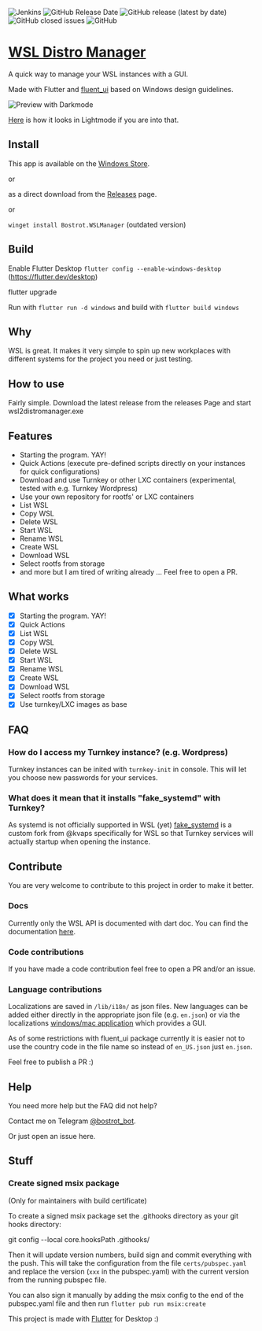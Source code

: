 
![Jenkins](https://img.shields.io/jenkins/build?jobUrl=https%3A%2F%2Fjenkins.aachen.dev%2Fjob%2Fwsl2-distro-manager&style=for-the-badge)
![GitHub Release Date](https://img.shields.io/github/release-date/bostrot/wsl2-distro-manager?style=for-the-badge)
![GitHub release (latest by date)](https://img.shields.io/github/v/release/bostrot/wsl2-distro-manager?style=for-the-badge)
![GitHub closed issues](https://img.shields.io/github/issues-closed-raw/bostrot/wsl2-distro-manager?style=for-the-badge)
![GitHub](https://img.shields.io/github/license/bostrot/wsl2-distro-manager?style=for-the-badge)


# [WSL Distro Manager](https://github.com/bostrot/wsl2-distro-manager)
A quick way to manage your WSL instances with a GUI.

Made with Flutter and [fluent_ui](https://github.com/bdlukaa/fluent_ui) based on Windows design guidelines.

![Preview with Darkmode](https://user-images.githubusercontent.com/7342321/161707979-f4c3091f-3f24-475e-87d4-0157caafab2a.png)

[Here](https://user-images.githubusercontent.com/7342321/161708030-4f39a89e-7a2d-4460-b002-da7a619d6302.png) is how it looks in Lightmode if you are into that.

## Install

This app is available on the [Windows Store](https://www.microsoft.com/store/productId/9NWS9K95NMJB).

or 

as a direct download from the [Releases](https://github.com/bostrot/wsl2-distro-manager/releases) page.

or

`winget install Bostrot.WSLManager` (outdated version)

## Build

Enable Flutter Desktop `flutter config --enable-windows-desktop` (https://flutter.dev/desktop)

  flutter upgrade

Run with `flutter run -d windows` and build with `flutter build windows`

## Why

WSL is great. It makes it very simple to spin up new workplaces with different systems for the project you need or just testing.

## How to use

Fairly simple. Download the latest release from the releases Page and start wsl2distromanager.exe

## Features

* Starting the program. YAY!
* Quick Actions (execute pre-defined scripts directly on your instances for quick configurations)
* Download and use Turnkey or other LXC containers (experimental, tested with e.g. Turnkey Wordpress)
* Use your own repository for rootfs' or LXC containers
* List WSL
* Copy WSL
* Delete WSL
* Start WSL
* Rename WSL
* Create WSL
* Download WSL
* Select rootfs from storage
* and more but I am tired of writing already ... Feel free to open a PR.

## What works

- [x] Starting the program. YAY!
- [X] Quick Actions
- [x] List WSL
- [x] Copy WSL
- [x] Delete WSL
- [x] Start WSL
- [X] Rename WSL
- [X] Create WSL
- [X] Download WSL
- [X] Select rootfs from storage
- [X] Use turnkey/LXC images as base

## FAQ

### How do I access my Turnkey instance? (e.g. Wordpress)

Turnkey instances can be inited with `turnkey-init` in console. This will let you choose new passwords for your services.

### What does it mean that it installs "fake_systemd" with Turnkey?

As systemd is not officially supported in WSL (yet) [fake_systemd](https://github.com/bostrot/fake-systemd) is a custom fork from @kvaps specifically for WSL so that Turnkey services will actually startup when opening the instance.

## Contribute

You are very welcome to contribute to this project in order to make it better.

### Docs

Currently only the WSL API is documented with dart doc. You can find the documentation [here](https://bostrot.github.io/wsl2-distro-manager/api/index.html).

### Code contributions

If you have made a code contribution feel free to open a PR and/or an issue.

### Language contributions

Localizations are saved in `/lib/i18n/` as json files. New languages can be added either directly in the appropriate json file (e.g. `en.json`) or via the localizations [windows/mac application](https://github.com/Flutterando/localization/releases) which provides a GUI.

As of some restrictions with fluent_ui package currently it is easier not to use the country code in the file name so instead of `en_US.json` just `en.json`.

Feel free to publish a PR :)

## Help

You need more help but the FAQ did not help? 

Contact me on Telegram [@bostrot_bot](https://t.me/bostrot_bot).

Or just open an issue here.

## Stuff

### Create signed msix package

(Only for maintainers with build certificate)

To create a signed msix package set the .githooks directory as your git hooks directory:

  git config --local core.hooksPath .githooks/

Then it will update version numbers, build sign and commit everything with the push. This will take the configuration from the file `certs/pubspec.yaml` and replace the version (`xxx` in the pubspec.yaml) with the current version from the running pubspec file.

You can also sign it manually by adding the msix config to the end of the pubspec.yaml file and then run `flutter pub run msix:create`

This project is made with [Flutter](https://flutter.dev/docs) for Desktop :)
